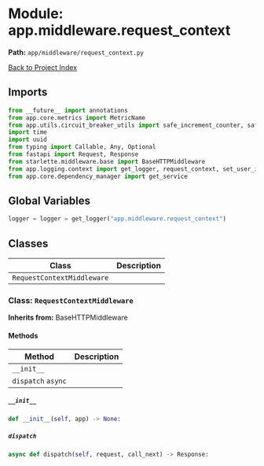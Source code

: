 # Module: app.middleware.request_context

**Path:** `app/middleware/request_context.py`

[Back to Project Index](../../../index.md)

## Imports
```python
from __future__ import annotations
from app.core.metrics import MetricName
from app.utils.circuit_breaker_utils import safe_increment_counter, safe_observe_histogram
import time
import uuid
from typing import Callable, Any, Optional
from fastapi import Request, Response
from starlette.middleware.base import BaseHTTPMiddleware
from app.logging.context import get_logger, request_context, set_user_id, clear_user_id
from app.core.dependency_manager import get_service
```

## Global Variables
```python
logger = logger = get_logger("app.middleware.request_context")
```

## Classes

| Class | Description |
| --- | --- |
| `RequestContextMiddleware` |  |

### Class: `RequestContextMiddleware`
**Inherits from:** BaseHTTPMiddleware

#### Methods

| Method | Description |
| --- | --- |
| `__init__` |  |
| `dispatch` `async` |  |

##### `__init__`
```python
def __init__(self, app) -> None:
```

##### `dispatch`
```python
async def dispatch(self, request, call_next) -> Response:
```
